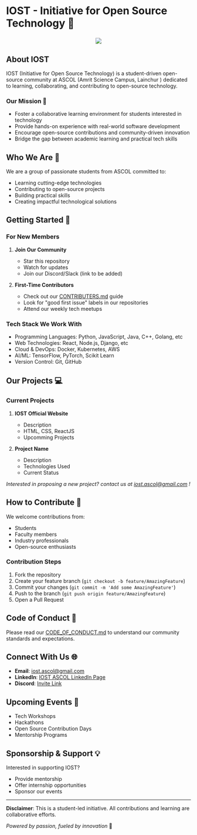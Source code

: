 # IOST - Initiative for Open Source Technology 🚀
<p align="left"><b><iost></iost></b></p>
<h3 align="center">
<img src="https://readme-typing-svg.demolab.com/?lines=$+IOST,++Initiative for Open Source, ++ Technology&font=Fira%20Code&center=true&width=500&height=60&color=f75c7e&vCenter=true&pause=10&size=20" />

</h3>

## About IOST

IOST (Initiative for Open Source Technology) is a student-driven open-source community at ASCOL (Amrit Science Campus, Lainchur ) dedicated to learning, collaborating, and contributing to open-source technology.

### Our Mission 🎯

- Foster a collaborative learning environment for students interested in technology
- Provide hands-on experience with real-world software development
- Encourage open-source contributions and community-driven innovation
- Bridge the gap between academic learning and practical tech skills

## Who We Are 👥

We are a group of passionate students from ASCOL committed to:
- Learning cutting-edge technologies
- Contributing to open-source projects
- Building practical skills
- Creating impactful technological solutions

## Getting Started 🏁

### For New Members

1. **Join Our Community**
   - Star this repository
   - Watch for updates
   - Join our Discord/Slack (link to be added)

2. **First-Time Contributors**
   - Check out our [CONTRIBUTERS.md](./CONTRIBUTERS.md) guide
   - Look for "good first issue" labels in our repositories
   - Attend our weekly tech meetups

### Tech Stack We Work With

- Programming Languages: Python, JavaScript, Java, C++, Golang, etc 
- Web Technologies: React, Node.js, Django, etc
- Cloud & DevOps: Docker, Kubernetes, AWS
- AI/ML: TensorFlow, PyTorch, Scikit Learn
- Version Control: Git, GitHub

## Our Projects 💻

### Current Projects
1. **IOST Official Website**
   - Description
   - HTML, CSS, ReactJS
   - Upcomming Projects

2. **Project Name**
   - Description
   - Technologies Used
   - Current Status

*Interested in proposing a new project? contact us at iost.ascol@gmail.com !*

## How to Contribute 🤝

We welcome contributions from:
- Students
- Faculty members
- Industry professionals
- Open-source enthusiasts

### Contribution Steps
1. Fork the repository
2. Create your feature branch (`git checkout -b feature/AmazingFeature`)
3. Commit your changes (`git commit -m 'Add some AmazingFeature'`)
4. Push to the branch (`git push origin feature/AmazingFeature`)
5. Open a Pull Request

## Code of Conduct 📜

Please read our [CODE_OF_CONDUCT.md](./CODE_OF_CONDUCT.md) to understand our community standards and expectations.

## Connect With Us 🌐

- **Email**: iost.ascol@gmail.com
- **LinkedIn**: [IOST ASCOL LinkedIn Page]()
- **Discord**: [Invite Link]()

## Upcoming Events 📅

- Tech Workshops
- Hackathons
- Open Source Contribution Days
- Mentorship Programs

## Sponsorship & Support 💡

Interested in supporting IOST? 
- Provide mentorship
- Offer internship opportunities
- Sponsor our events

---

**Disclaimer**: This is a student-led initiative. All contributions and learning are collaborative efforts.

*Powered by passion, fueled by innovation* 🚀
